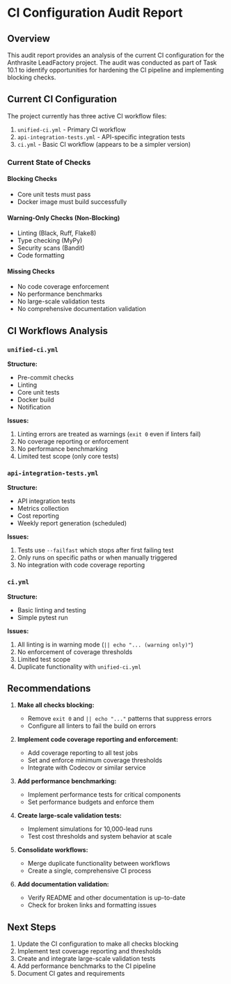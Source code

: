 # CI Configuration Audit Report

## Overview

This audit report provides an analysis of the current CI configuration for the Anthrasite LeadFactory project. The audit was conducted as part of Task 10.1 to identify opportunities for hardening the CI pipeline and implementing blocking checks.

## Current CI Configuration

The project currently has three active CI workflow files:

1. `unified-ci.yml` - Primary CI workflow
2. `api-integration-tests.yml` - API-specific integration tests
3. `ci.yml` - Basic CI workflow (appears to be a simpler version)

### Current State of Checks

#### Blocking Checks

- Core unit tests must pass
- Docker image must build successfully

#### Warning-Only Checks (Non-Blocking)

- Linting (Black, Ruff, Flake8)
- Type checking (MyPy)
- Security scans (Bandit)
- Code formatting

#### Missing Checks

- No code coverage enforcement
- No performance benchmarks
- No large-scale validation tests
- No comprehensive documentation validation

## CI Workflows Analysis

### `unified-ci.yml`

**Structure:**
- Pre-commit checks
- Linting
- Core unit tests
- Docker build
- Notification

**Issues:**
1. Linting errors are treated as warnings (`exit 0` even if linters fail)
2. No coverage reporting or enforcement
3. No performance benchmarking
4. Limited test scope (only core tests)

### `api-integration-tests.yml`

**Structure:**
- API integration tests
- Metrics collection
- Cost reporting
- Weekly report generation (scheduled)

**Issues:**
1. Tests use `--failfast` which stops after first failing test
2. Only runs on specific paths or when manually triggered
3. No integration with code coverage reporting

### `ci.yml`

**Structure:**
- Basic linting and testing
- Simple pytest run

**Issues:**
1. All linting is in warning mode (`|| echo "... (warning only)"`)
2. No enforcement of coverage thresholds
3. Limited test scope
4. Duplicate functionality with `unified-ci.yml`

## Recommendations

1. **Make all checks blocking:**
   - Remove `exit 0` and `|| echo "..."` patterns that suppress errors
   - Configure all linters to fail the build on errors

2. **Implement code coverage reporting and enforcement:**
   - Add coverage reporting to all test jobs
   - Set and enforce minimum coverage thresholds
   - Integrate with Codecov or similar service

3. **Add performance benchmarking:**
   - Implement performance tests for critical components
   - Set performance budgets and enforce them

4. **Create large-scale validation tests:**
   - Implement simulations for 10,000-lead runs
   - Test cost thresholds and system behavior at scale

5. **Consolidate workflows:**
   - Merge duplicate functionality between workflows
   - Create a single, comprehensive CI process

6. **Add documentation validation:**
   - Verify README and other documentation is up-to-date
   - Check for broken links and formatting issues

## Next Steps

1. Update the CI configuration to make all checks blocking
2. Implement test coverage reporting and thresholds
3. Create and integrate large-scale validation tests
4. Add performance benchmarks to the CI pipeline
5. Document CI gates and requirements
